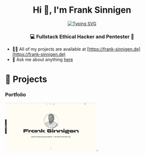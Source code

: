<h1 align="center">Hi 👋, I'm Frank Sinnigen</h1>
<div align="center">
  <a href="https://git.io/typing-svg"><img src="https://readme-typing-svg.demolab.com?font=Fira+Code&pause=1000&width=435&lines=Welcome+to+my+GitHub+profile" alt="Typing SVG" /></a>
</div>

<h3 align="center">💻 Fullstack Ethical Hacker and Pentester 🔐</h3>


- 👨‍💻 All of my projects are available at [https://frank-sinnigen.de](https://frank-sinnigen.de)
- 💬 Ask me about anything [here](mailto:info@frank-sinnigen.de)
#  :memo: Projects

### Portfolio
<a href="https://frank-sinnigen.de/">
    <img src="https://github.com/frank-bcn/portfolio/blob/main/src/assets/%20images/etc_images/screenshotPortfolio.png" alt="Portfolio Screenshot" width="300"/> 
</a> &nbsp;

